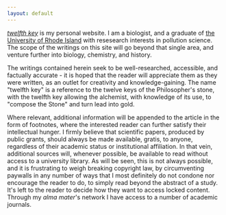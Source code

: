 ```yaml
---
layout: default
---
```


[*twelfth key*](https://0evv.github.io) is my personal website. I am a biologist, and a graduate of [the University of Rhode Island](https://uri.edu/) with resesearch interests in pollution science. The scope of the writings on this site will go beyond that single area, and venture further into biology, chemistry, and history.

The writings contained herein seek to be well-researched, accessible, and factually accurate - it is hoped that the reader will appreciate them as they were written, as an outlet for creativity and knowledge-gaining. The name "twelfth key" is a reference to the twelve keys of the Philosopher's stone, with the twelfth key allowing the alchemist, with knowledge of its use, to "compose the Stone" and turn lead into gold.

Where relevant, additional information will be appended to the article in the form of footnotes, where the interested reader can further satisfy their intellectual hunger. I firmly believe that scientific papers, produced by public grants, should always be made available, gratis, to anyone, regardless of their academic status or institutional affiliation. In that vein, additional sources will, whenever possible, be available to read without access to a university library. As will be seen, this is not always possible, and it is frustrating to weigh breaking copyright law, by circumventing paywalls in any number of ways that I most definitely do not condone nor encourage the reader to do, to simply read beyond the abstract of a study. It's left to the reader to decide how they want to access locked content. Through my *alma mater*'s network I have access to a number of academic journals.
